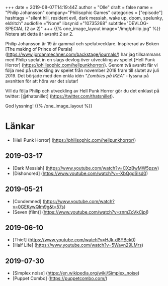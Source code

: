 +++
date = 2019-08-07T14:19:44Z
author = "Olle"
draft = false
name = "Philip Johansson"
company="Philisophic Games"
categories = ["episode"]
hashtags ="silent hill, resident evil, dark messiah, wake up, doom, spelunky, eldritch"
audiofile ="None"
libsynid ="10735268"
subtitle="DEVLOG-SPECIAL (2 av 2)"
+++ 
{{% one_image_layout image="/img/philip.jpg" %}}
Notera att detta är avsnitt 2 av 2.

Philip Johansson är 19 år gammal och spelutvecklare. Inspirerad av Boken [The making of Prince of Persia] (https://www.jordanmechner.com/backstage/journals/) har jag tillsammans med Philip spelat in en slags devlog över utveckling av spelet [Hell Punk Horror] (https://philisophic.com/hellpunkhorror/). Genom två avsnitt får vi följa med på utveckling av spelet från november 2018 fram till slutet av juli 2019. Det började med den enkla idén _"Zombies på IKEA"_ - lyssna på avsnitten för att höra var det slutar!

Vill du följa Philip och utveckling av Hell Punk Horror gör du det enklast på twitter: [@thatsnillet] (https://twitter.com/thatsnillet).

God lyssning!
{{% /one_image_layout %}}

# Länkar
* [Hell Punk Horror] (https://philisophic.com/hellpunkhorror/)

## 2019-03-17
* [Dark Messiah] (https://www.youtube.com/watch?v=CXzBwMW5pzw)
* [Dishonored] (https://www.youtube.com/watch?v=-XbQgdSlsd0)

## 2019-05-21
* [Condemned] (https://www.youtube.com/watch?v=0GEKywQIm9g&t=57s)
* [Seven (film)] (https://www.youtube.com/watch?v=znmZoVkCjpI)

## 2019-06-10
* [Thief] (https://www.youtube.com/watch?v=HJk-d8YBck0)
* [Half Life] (https://www.youtube.com/watch?v=5Wavn29LMrs)

## 2019-07-30
* [Simplex noise] (https://en.wikipedia.org/wiki/Simplex_noise)
* [Puppet Combo] (https://puppetcombo.com/)

